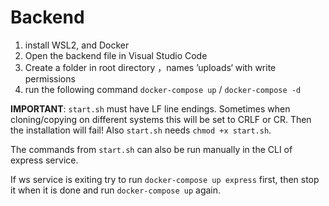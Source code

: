 # Backend

1. install WSL2, and Docker
2. Open the backend file in Visual Studio Code
3. Create a folder in root directory ，names ’uploads‘ with write permissions
4. run the following command 
 `docker-compose up`  /  `docker-compose -d`



**IMPORTANT**: `start.sh` must have LF line endings. Sometimes when cloning/copying on different systems this will be set to CRLF or CR. Then the installation will fail! Also `start.sh` needs `chmod +x start.sh`.

The commands from `start.sh` can also be run manually in the CLI of express service.

If ws service is exiting try to run `docker-compose up express` first, then stop it when it is done and run `docker-compose up` again.